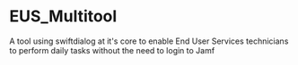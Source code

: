 # EUS_Multitool
A tool using swiftdialog at it's core to enable End User Services technicians to perform daily tasks without the need to login to Jamf
